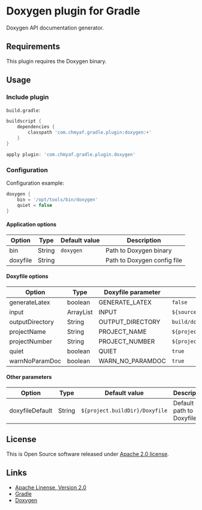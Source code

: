 # Doxygen plugin for Gradle

Doxygen API documentation generator.

## Requirements

This plugin requires the Doxygen binary.

## Usage

### Include plugin

```build.gradle```:

```groovy
buildscript {
    dependencies {
        classpath 'com.chmyaf.gradle.plugin:doxygen:+'
    }
}

apply plugin: 'com.chmyaf.gradle.plugin.doxygen'
```

### Configuration

Configuration example:

```groovy
doxygen {
    bin = '/opt/tools/bin/doxygen'
    quiet = false
}
```

#### Application options

|Option|Type|Default value|Description|
|------|----|-------------|-----------|
|bin|String|```doxygen```|Path to Doxygen binary|
|doxyfile|String| |Path to Doxygen config file|


#### Doxyfile options

|Option|Type|Doxyfile parameter|Default value|
|------|----|------------------|-------------|
|generateLatex|boolean|GENERATE_LATEX|```false```|
|input|ArrayList<String>|INPUT|```${sourceSets.main.allSource.srcDirs}```|
|outputDirectory|String|OUTPUT_DIRECTORY|```build/docs/doxygen```|
|projectName|String|PROJECT_NAME|```${project.name}```|
|projectNumber|String|PROJECT_NUMBER|```${project.version}```|
|quiet|boolean|QUIET|```true```|
|warnNoParamDoc|boolean|WARN_NO_PARAMDOC|```true```|

#### Other parameters

|Option|Type|Default value|Description|
|------|----|-------------|-----------|
|doxyfileDefault|String|```${project.buildDir}/Doxyfile```|Default path to Doxyfile|

## License

This is Open Source software released under [Apache 2.0 license](./LICENSE).

## Links

* [Apache Linense, Version 2.0](https://apache.org/licenses/LICENSE-2.0)
* [Gradle](https://gradle.org/)
* [Doxygen](http://www.doxygen.nl/)
